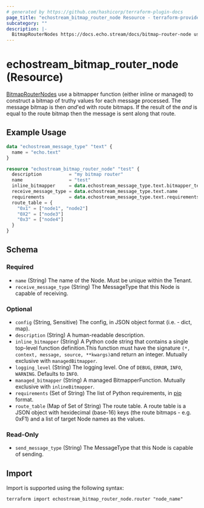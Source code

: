 ```yaml
---
# generated by https://github.com/hashicorp/terraform-plugin-docs
page_title: "echostream_bitmap_router_node Resource - terraform-provider-echostream"
subcategory: ""
description: |-
  BitmapRouterNodes https://docs.echo.stream/docs/bitmap-router-node use a bitmapper function (either inline or managed) to construct a bitmap of truthy values for each message processed. The message bitmap is then and'ed with route bitmaps. If the result of the and is equal to the route bitmap then the message is sent along that route.
---
```


# echostream_bitmap_router_node (Resource)

[BitmapRouterNodes](https://docs.echo.stream/docs/bitmap-router-node) use a bitmapper function (either inline or managed) to construct a bitmap of truthy values for each message processed. The message bitmap is then _and_'ed with route bitmaps. If the result of the _and_ is equal to the route bitmap then the message is sent along that route.

## Example Usage

```terraform
data "echostream_message_type" "text" {
  name = "echo.text"
}

resource "echostream_bitmap_router_node" "test" {
  description          = "my bitmap router"
  name                 = "test"
  inline_bitmapper     = data.echostream_message_type.text.bitmapper_template
  receive_message_type = data.echostream_message_type.text.name
  requirements         = data.echostream_message_type.text.requirements
  route_table = {
    "0x1" = ["node1", "node2"]
    "0X2" = ["node3"]
    "0x3" = ["node4"]
  }
}
```

<!-- schema generated by tfplugindocs -->
## Schema

### Required

- `name` (String) The name of the Node. Must be unique within the Tenant.
- `receive_message_type` (String) The MessageType that this Node is capable of receiving.

### Optional

- `config` (String, Sensitive) The config, in JSON object format (i.e. - dict, map).
- `description` (String) A human-readable description.
- `inline_bitmapper` (String) A Python code string that contains a single top-level function definition.This function must have the signature `(*, context, message, source, **kwargs)`and return an integer. Mutually exclusive with `managedBitmapper`.
- `logging_level` (String) The logging level. One of `DEBUG`, `ERROR`, `INFO`, `WARNING`. Defaults to `INFO`.
- `managed_bitmapper` (String) A managed BitmapperFunction. Mutually exclusive with `inlineBitmapper`.
- `requirements` (Set of String) The list of Python requirements, in [pip](https://pip.pypa.io/en/stable/reference/requirement-specifiers/) format.
- `route_table` (Map of Set of String) The route table. A route table is a JSON object with hexidecimal (base-16) keys (the route bitmaps - e.g. 0xF1) and a list of target Node names as the values.

### Read-Only

- `send_message_type` (String) The MessageType that this Node is capable of sending.

## Import

Import is supported using the following syntax:

```shell
terraform import echostream_bitmap_router_node.router "node_name"
```
